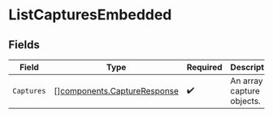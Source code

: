 # ListCapturesEmbedded


## Fields

| Field                                                                      | Type                                                                       | Required                                                                   | Description                                                                |
| -------------------------------------------------------------------------- | -------------------------------------------------------------------------- | -------------------------------------------------------------------------- | -------------------------------------------------------------------------- |
| `Captures`                                                                 | [][components.CaptureResponse](../../models/components/captureresponse.md) | :heavy_check_mark:                                                         | An array of capture objects.                                               |